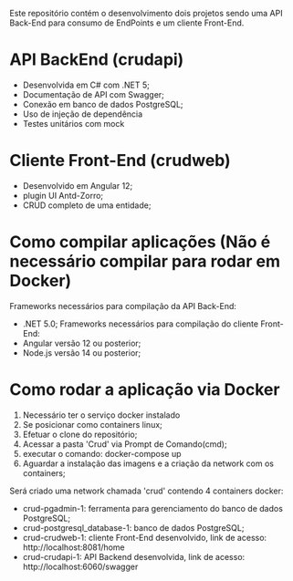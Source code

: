 Este repositório contém o desenvolvimento dois projetos sendo uma API Back-End para consumo de EndPoints e um cliente Front-End.


# API BackEnd (crudapi)
 - Desenvolvida em C# com .NET 5;
 - Documentação de API com Swagger;
 - Conexão em banco de dados PostgreSQL;
 - Uso de injeção de dependência
 - Testes unitários com mock

# Cliente Front-End (crudweb)
 - Desenvolvido em Angular 12;
 - plugin UI Antd-Zorro;
 - CRUD completo de uma entidade;


# Como compilar aplicações (Não é necessário compilar para rodar em Docker)

Frameworks necessários para compilação da API Back-End:
 - .NET 5.0;
Frameworks necessários para compilação do cliente Front-End:
 - Angular versão 12 ou posterior;
 - Node.js versão 14 ou posterior;


# Como rodar a aplicação via Docker

 1. Necessário ter o serviço docker instalado
 2. Se posicionar como containers linux;
 3. Efetuar o clone do repositório;
 4. Acessar a pasta 'Crud' via Prompt de Comando(cmd);
 5. executar o comando: docker-compose up
 6. Aguardar a instalação das imagens e a criação da network com os containers;

Será criado uma network chamada 'crud' contendo 4 containers docker:

 - crud-pgadmin-1: ferramenta para gerenciamento do banco de dados PostgreSQL;
 - crud-postgresql_database-1: banco de dados PostgreSQL;
 - crud-crudweb-1: cliente Front-End desenvolvido, link de acesso: http://localhost:8081/home
 - crud-crudapi-1: API Backend desenvolvida, link de acesso: http://localhost:6060/swagger